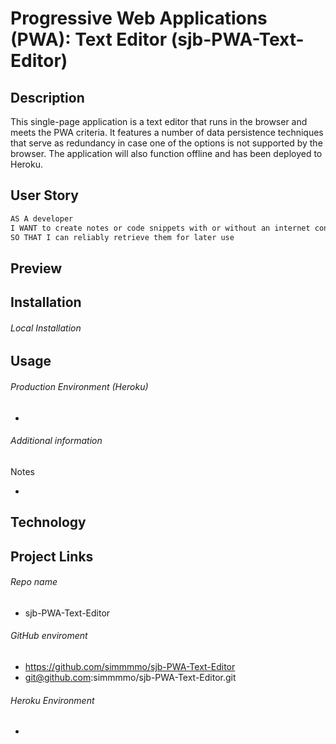 # Progressive Web Applications (PWA): Text Editor (sjb-PWA-Text-Editor)

## Description

This single-page application is a text editor that runs in the browser and meets the PWA criteria. It features a number of data persistence techniques that serve as redundancy in case one of the options is not supported by the browser. The application will also function offline and has been deployed to Heroku.

## User Story

```md
AS A developer
I WANT to create notes or code snippets with or without an internet connection
SO THAT I can reliably retrieve them for later use
```

## Preview

## Installation

###### Local Installation

## Usage

###### Production Environment (Heroku)

-

###### Additional information

Notes

-

## Technology

## Project Links

###### Repo name

- sjb-PWA-Text-Editor

###### GitHub enviroment

- https://github.com/simmmmo/sjb-PWA-Text-Editor
- git@github.com:simmmmo/sjb-PWA-Text-Editor.git

###### Heroku Environment

-

